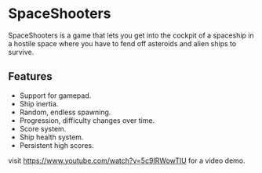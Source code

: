 # SpaceShooters
SpaceShooters is a game that lets you get into the cockpit of a spaceship in a hostile space where you have to fend off asteroids and alien ships to survive.

## Features
* Support for gamepad.
* Ship inertia.
* Random, endless spawning.
* Progression, difficulty changes over time.
* Score system.
* Ship health system.
* Persistent high scores.

visit https://www.youtube.com/watch?v=5c9IRWowTlU for a video demo.
